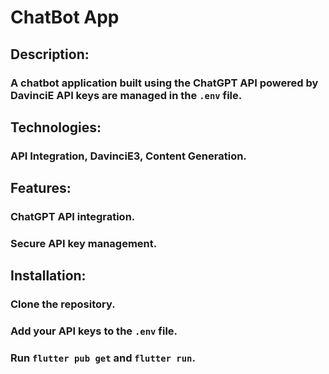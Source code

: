 # ChatBot App
## Description: 
 ### A chatbot application built using the ChatGPT API powered by DavinciE API keys are managed in the `.env` file.
## Technologies: 
  ### API Integration, DavinciE3, Content Generation.
## Features:
  ### ChatGPT API integration.
  ### Secure API key management.
  ## Installation:
   ### Clone the repository.
   ### Add your API keys to the `.env` file.
   ### Run `flutter pub get` and `flutter run`.
